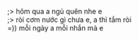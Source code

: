 
;> hôm qua a ngủ quên nhe e<br>
;> ròi cơm nước gì chưa e, a thì tắm ròi<br>
=)) mỗi ngày a mỗi nhắn mà e<br>
